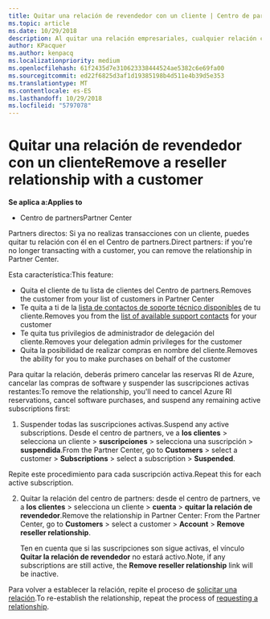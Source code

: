 ```yaml
---
title: Quitar una relación de revendedor con un cliente | Centro de partners
ms.topic: article
ms.date: 10/29/2018
description: Al quitar una relación empresariales, cualquier relación cerrada de negocio desaparecerá de la vista en el Centro de partners.
author: KPacquer
ms.author: kenpacq
ms.localizationpriority: medium
ms.openlocfilehash: 61f2435d7e310623338444524ae5382c6e69fa00
ms.sourcegitcommit: ed22f6825d3af1d19385198b4d511e4b39d5e353
ms.translationtype: MT
ms.contentlocale: es-ES
ms.lasthandoff: 10/29/2018
ms.locfileid: "5797078"
---
```

# <a name="remove-a-reseller-relationship-with-a-customer"></a><span data-ttu-id="39e23-103">Quitar una relación de revendedor con un cliente</span><span class="sxs-lookup"><span data-stu-id="39e23-103">Remove a reseller relationship with a customer</span></span>

**<span data-ttu-id="39e23-104">Se aplica a:</span><span class="sxs-lookup"><span data-stu-id="39e23-104">Applies to</span></span>**

-   <span data-ttu-id="39e23-105">Centro de partners</span><span class="sxs-lookup"><span data-stu-id="39e23-105">Partner Center</span></span>

<span data-ttu-id="39e23-106">Partners directos: Si ya no realizas transacciones con un cliente, puedes quitar tu relación con él en el Centro de partners.</span><span class="sxs-lookup"><span data-stu-id="39e23-106">Direct partners: if you're no longer transacting with a customer, you can remove the relationship in Partner Center.</span></span> 

<span data-ttu-id="39e23-107">Esta característica:</span><span class="sxs-lookup"><span data-stu-id="39e23-107">This feature:</span></span>
*  <span data-ttu-id="39e23-108">Quita el cliente de tu lista de clientes del Centro de partners.</span><span class="sxs-lookup"><span data-stu-id="39e23-108">Removes the customer from your list of customers in Partner Center</span></span>
*  <span data-ttu-id="39e23-109">Te quita a ti de la [lista de contactos de soporte técnico disponibles](assign-support-contacts.md) de tu cliente.</span><span class="sxs-lookup"><span data-stu-id="39e23-109">Removes you from the [list of available support contacts](assign-support-contacts.md) for your customer</span></span>
*  <span data-ttu-id="39e23-110">Te quita tus privilegios de administrador de delegación del cliente.</span><span class="sxs-lookup"><span data-stu-id="39e23-110">Removes your delegation admin privileges for the customer</span></span>
*  <span data-ttu-id="39e23-111">Quita la posibilidad de realizar compras en nombre del cliente.</span><span class="sxs-lookup"><span data-stu-id="39e23-111">Removes the ability for you to make purchases on behalf of the customer</span></span>

<span data-ttu-id="39e23-112">Para quitar la relación, deberás primero cancelar las reservas RI de Azure, cancelar las compras de software y suspender las suscripciones activas restantes:</span><span class="sxs-lookup"><span data-stu-id="39e23-112">To remove the relationship, you'll need to cancel Azure RI reservations, cancel software purchases, and suspend any remaining active subscriptions first:</span></span>

1.  <span data-ttu-id="39e23-113">Suspender todas las suscripciones activas.</span><span class="sxs-lookup"><span data-stu-id="39e23-113">Suspend any active subscriptions.</span></span> <span data-ttu-id="39e23-114">Desde el centro de partners, ve a **los clientes** > selecciona un cliente > **suscripciones** > selecciona una suscripción > **suspendida**.</span><span class="sxs-lookup"><span data-stu-id="39e23-114">From the Partner Center, go to **Customers** > select a customer > **Subscriptions** > select a subscription > **Suspended**.</span></span> 

   <span data-ttu-id="39e23-115">Repite este procedimiento para cada suscripción activa.</span><span class="sxs-lookup"><span data-stu-id="39e23-115">Repeat this for each active subscription.</span></span>

2.  <span data-ttu-id="39e23-116">Quitar la relación del centro de partners: desde el centro de partners, ve a **los clientes** > selecciona un cliente > **cuenta** > **quitar la relación de revendedor**.</span><span class="sxs-lookup"><span data-stu-id="39e23-116">Remove the relationship in Partner Center: From the Partner Center, go to **Customers** > select a customer > **Account** > **Remove reseller relationship**.</span></span>

    <span data-ttu-id="39e23-117">Ten en cuenta que si las suscripciones son sigue activas, el vínculo **Quitar la relación de revendedor** no estará activo.</span><span class="sxs-lookup"><span data-stu-id="39e23-117">Note, if any subscriptions are still active, the **Remove reseller relationship** link will be inactive.</span></span> 

<span data-ttu-id="39e23-118">Para volver a establecer la relación, repite el proceso de [solicitar una relación](request-a-relationship-with-a-customer.md).</span><span class="sxs-lookup"><span data-stu-id="39e23-118">To re-establish the relationship, repeat the process of [requesting a relationship](request-a-relationship-with-a-customer.md).</span></span>
